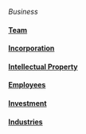 _Business_

#### [Team](team/team.md)

#### [Incorporation](incorporation/incorporation.md)

#### [Intellectual Property](intellectual-property/intellectual-property.md)

#### [Employees](employees/employees.md)

#### [Investment](investment/investment.md)

#### [Industries](industries/industries.md)
